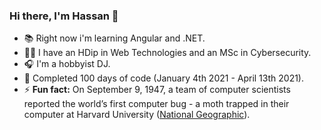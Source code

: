 ### Hi there, I'm Hassan 👋

- 📚 Right now i'm learning Angular and .NET.
- 👨‍🎓 I have an HDip in Web Technologies and an MSc in Cybersecurity.
- 🎧 I'm a hobbyist DJ.
- 🎉 Completed 100 days of code (January 4th 2021 - April 13th 2021).
- ⚡ **Fun fact:** On September 9, 1947, a team of computer scientists reported the world’s first computer bug - a moth trapped in their computer at Harvard University ([National Geographic](https://www.nationalgeographic.org/thisday/sep9/worlds-first-computer-bug/ "National Geographic")).
